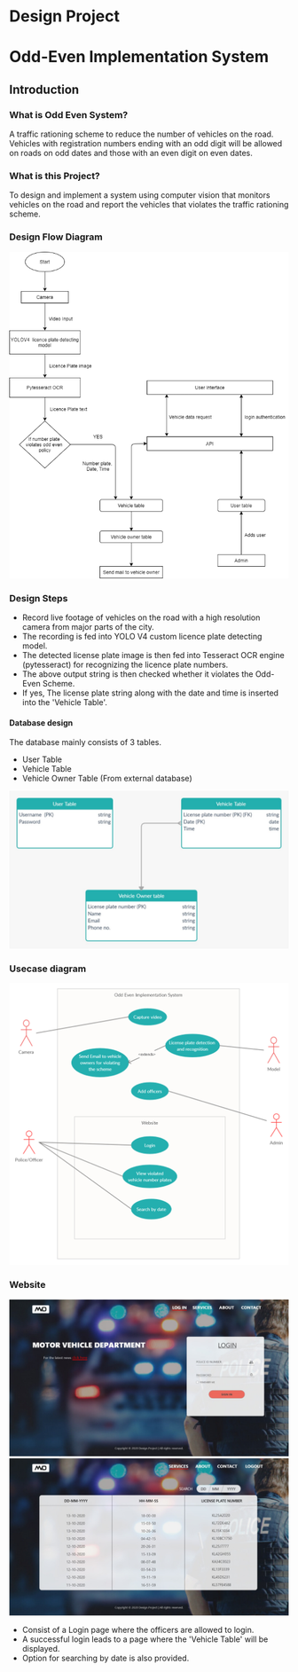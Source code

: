 # Design Project
# Odd-Even Implementation System

## Introduction

### What is Odd Even System?
A traffic rationing scheme to reduce the number of vehicles on the road. Vehicles with registration numbers ending with an odd digit will be allowed on roads on odd dates and those with an even digit on even dates.

### What is this Project?
To design and implement a system using computer vision that monitors vehicles on the road and report the vehicles that violates the traffic rationing scheme.

### Design Flow Diagram
![alt text](https://github.com/shuhaibibrahim/design-project/blob/master/flowchart.png)

### Design Steps
* Record live footage of vehicles on the road with a high resolution camera from major parts of the city.
* The recording is fed into YOLO V4 custom licence plate detecting model.
* The detected license plate image is then fed into Tesseract OCR engine (pytesseract) for recognizing the licence plate numbers.
* The above output string is then checked whether it violates the Odd-Even Scheme.
* If yes, The license plate string along with the date and time is inserted into the 'Vehicle Table'.

#### Database design
The database mainly consists of 3 tables.
* User Table
* Vehicle Table
* Vehicle Owner Table (From external database)

![alt text](https://github.com/shuhaibibrahim/design-project/blob/master/Database.jpg)


### Usecase diagram
![alt text](https://github.com/shuhaibibrahim/design-project/blob/master/usecase.png)

### Website
![alt text](https://github.com/shuhaibibrahim/design-project/blob/master/websiteUiLogin.jpeg)
![alt text](https://github.com/shuhaibibrahim/design-project/blob/master/websiteUiHome.jpeg)

* Consist of a Login page where the officers are allowed to login.
* A successful login leads to a page where the 'Vehicle Table' will be displayed.
* Option for searching by date is also provided.
